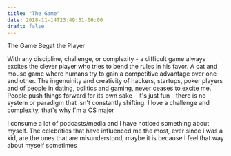 ```yaml
---
title: "The Game"
date: 2018-11-14T23:49:31-06:00
draft: false
---
```

<p>
The Game Begat the Player
</p>
<p>
With any discipline, challenge, or complexity - a difficult game always excites the clever player who tries to bend the rules in his favor. A cat and mouse game where humans try to gain a competitive advantage over one and other. The ingenuinity and creativity of hackers, startups, poker players and of people in dating, politics and gaming, never ceases to excite me. People push things forward for its own sake - it's just fun - there is no system or paradigm that isn't constantly shifting. I love a challenge and complexity, that's why I'm a CS major
</p>
<p>
I consume a lot of podcasts/media and I have noticed something about myself. The celebrities that have influenced me the most, ever since I was a kid, are the ones that are misunderstood, maybe it is because I feel that way about myself sometimes
</p>
